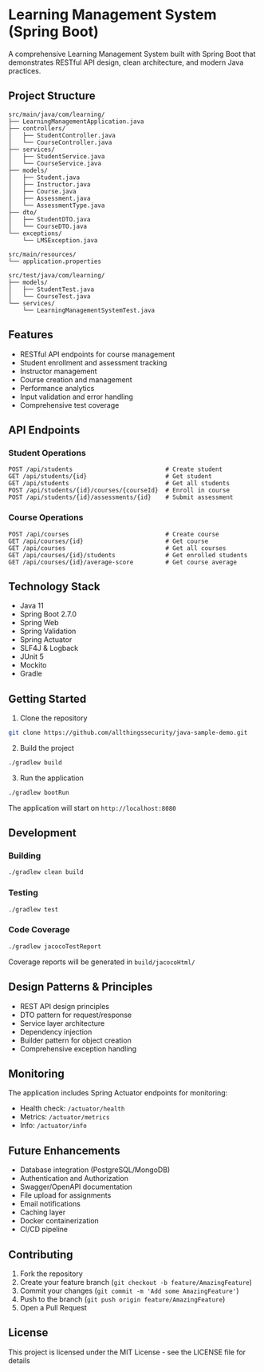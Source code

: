 # Learning Management System (Spring Boot)

A comprehensive Learning Management System built with Spring Boot that demonstrates RESTful API design, clean architecture, and modern Java practices.

## Project Structure

```
src/main/java/com/learning/
├── LearningManagementApplication.java
├── controllers/
│   ├── StudentController.java
│   └── CourseController.java
├── services/
│   ├── StudentService.java
│   └── CourseService.java
├── models/
│   ├── Student.java
│   ├── Instructor.java
│   ├── Course.java
│   ├── Assessment.java
│   └── AssessmentType.java
├── dto/
│   ├── StudentDTO.java
│   └── CourseDTO.java
└── exceptions/
    └── LMSException.java

src/main/resources/
└── application.properties

src/test/java/com/learning/
├── models/
│   ├── StudentTest.java
│   └── CourseTest.java
└── services/
    └── LearningManagementSystemTest.java
```

## Features

- RESTful API endpoints for course management
- Student enrollment and assessment tracking
- Instructor management
- Course creation and management
- Performance analytics
- Input validation and error handling
- Comprehensive test coverage

## API Endpoints

### Student Operations
```http
POST /api/students                          # Create student
GET /api/students/{id}                      # Get student
GET /api/students                           # Get all students
POST /api/students/{id}/courses/{courseId}  # Enroll in course
POST /api/students/{id}/assessments/{id}    # Submit assessment
```

### Course Operations
```http
POST /api/courses                           # Create course
GET /api/courses/{id}                       # Get course
GET /api/courses                            # Get all courses
GET /api/courses/{id}/students              # Get enrolled students
GET /api/courses/{id}/average-score         # Get course average
```

## Technology Stack

- Java 11
- Spring Boot 2.7.0
- Spring Web
- Spring Validation
- Spring Actuator
- SLF4J & Logback
- JUnit 5
- Mockito
- Gradle

## Getting Started

1. Clone the repository
```bash
git clone https://github.com/allthingssecurity/java-sample-demo.git
```

2. Build the project
```bash
./gradlew build
```

3. Run the application
```bash
./gradlew bootRun
```

The application will start on `http://localhost:8080`

## Development

### Building
```bash
./gradlew clean build
```

### Testing
```bash
./gradlew test
```

### Code Coverage
```bash
./gradlew jacocoTestReport
```
Coverage reports will be generated in `build/jacocoHtml/`

## Design Patterns & Principles

- REST API design principles
- DTO pattern for request/response
- Service layer architecture
- Dependency injection
- Builder pattern for object creation
- Comprehensive exception handling

## Monitoring

The application includes Spring Actuator endpoints for monitoring:
- Health check: `/actuator/health`
- Metrics: `/actuator/metrics`
- Info: `/actuator/info`

## Future Enhancements

- Database integration (PostgreSQL/MongoDB)
- Authentication and Authorization
- Swagger/OpenAPI documentation
- File upload for assignments
- Email notifications
- Caching layer
- Docker containerization
- CI/CD pipeline

## Contributing

1. Fork the repository
2. Create your feature branch (`git checkout -b feature/AmazingFeature`)
3. Commit your changes (`git commit -m 'Add some AmazingFeature'`)
4. Push to the branch (`git push origin feature/AmazingFeature`)
5. Open a Pull Request

## License

This project is licensed under the MIT License - see the LICENSE file for details